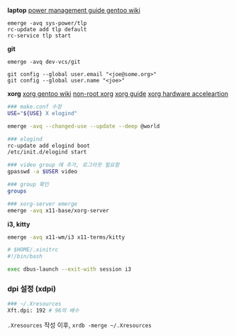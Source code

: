 **laptop**
[power management guide gentoo wiki](https://wiki.gentoo.org/wiki/Power_management/Guide)

```
emerge -avq sys-power/tlp
rc-update add tlp default
rc-service tlp start
```

**git**

```
emerge -avq dev-vcs/git

git config --global user.email "<joe@some.org>"
git config --global user.name "<joe>"
```

**xorg**
[xorg gentoo wiki](https://wiki.gentoo.org/wiki/Xorg)
[non-root xorg](https://wiki.gentoo.org/wiki/Non_root_Xorg)
[xorg guide](https://wiki.gentoo.org/wiki/Xorg/Guide)
[xorg hardware acceleartion](https://wiki.gentoo.org/wiki/Xorg/Hardware_3D_acceleration_guide)

``` bash
### make.conf 수정
USE="${USE} X elogind"

emerge -avq --changed-use --update --deep @world

### elogind
rc-update add elogind boot
/etc/init.d/elogind start

### video group 에 추가, 로그아웃 필요함
gpasswd -a $USER video

### group 확인
groups

### xorg-server emerge
emerge -avq x11-base/xorg-server
```

**i3, kitty**

``` bash
emerge -avq x11-wm/i3 x11-terms/kitty

# $HOME/.xinitrc
#!/bin/bash

exec dbus-launch --exit-with session i3
```

### dpi 설정 (xdpi)

```bash
### ~/.Xresources
Xft.dpi: 192 # 96의 배수

```

`.Xresources` 작성 이후, `xrdb -merge ~/.Xresources`